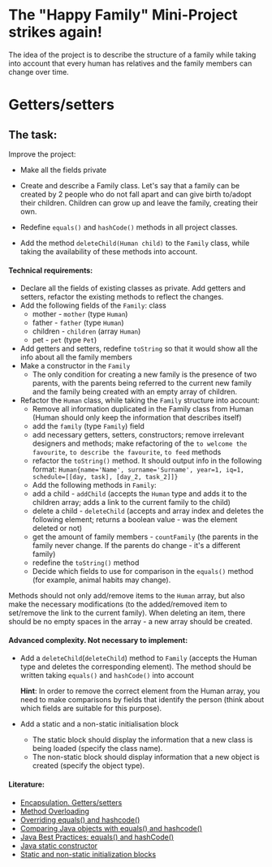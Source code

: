 # The "Happy Family" Mini-Project strikes again!

The idea of the project is to describe the structure of a family while taking into account that every human has
relatives and the family members can change over time.

# Getters/setters

## The task:

Improve the project:

- Make all the fields private
- Create and describe a Family class. Let's say that a family can be created by 2 people who do not fall apart and can
  give birth to/adopt their children. Children can grow up and leave the family, creating their own.

- Redefine `equals()` and `hashCode()` methods in all project classes.
- Add the method `deleteChild(Human child)` to the `Family` class, while taking the availability of these methods into
  account.

#### Technical requirements:

- Declare all the fields of existing classes as private. Add getters and setters, refactor the existing methods to
  reflect the changes.
- Add the following fields of the `Family`: class
    - mother - `mother` (type `Human`)
    - father - `father` (type `Human`)
    - children - `children` (array `Human`)
    - pet - `pet` (type `Pet`)
- Add getters and setters, redefine `toString` so that it would show all the info about all the family members
- Make a constructor in the `Family`
    - The only condition for creating a new family is the presence of two parents, with the parents being referred to
      the current new family and the family being created with an empty array of children.
- Refactor the `Human` class, while taking the `Family` structure into account:
    - Remove all information duplicated in the Family class from Human (Human should only keep the information that
      describes itself)
    - add the `family` (type `Family`) field
    - add necessary getters, setters, constructors; remove irrelevant designers and methods; make refactoring of
      the  ` to welcome the favourite `, ` to describe the favourite `, ` to feed ` methods
    - refactor the `toString()` method. It should output info in the following format:
      `Human{name='Name', surname='Surname', year=1, iq=1, schedule=[[day, task], [day_2, task_2]]}`
    - Add the following methods in `Family`:
    - add a child - `addChild` (accepts the `Human` type and adds it to the children array; adds a link to the current
      family to the child)
    - delete a child -  `deleteChild` (accepts and array index and deletes the following element; returns a boolean
      value - was the element deleted or not)
    - get the amount of family members - `countFamily` (the parents in the family never change. If the parents do
      change - it's a different family)
    - redefine the `toString()` method
    - Decide which fields to use for comparison in the `equals()` method (for example, animal habits may change).

Methods should not only add/remove items to the `Human` array, but also make the necessary modifications (to the
added/removed item to set/remove the link to the current family). When deleting an item, there should be no empty spaces
in the array - a new array should be created.

#### Advanced complexity. Not necessary to implement:

- Add a  `deleteChild`(`deleteChild`) method to `Family` (accepts the Human type and deletes the corresponding element).
  The method should be written taking  `equals()` and `hashCode()` into account

  **Hint**: In order to remove the correct element from the Human array, you need to make comparisons by fields that
  identify the person (think about which fields are suitable for this purpose).

- Add a static and a non-static initialisation block
    - The static block should display the information that a new class is being loaded (specify the class name).
    - The non-static block should display information that a new object is created (specify the object type).

#### Literature:

- [Encapsulation. Getters/setters](https://www.geeksforgeeks.org/encapsulation-in-java/)
- [Method Overloading](https://beginnersbook.com/2013/05/method-overloading/)
- [Overriding equals() and hashcode()](https://www.mkyong.com/java/java-how-to-overrides-equals-and-hashcode/)
- [Comparing Java objects with equals() and hashcode()](https://www.javaworld.com/article/3305792/learn-java/java-challengers-4-comparing-java-objects-with-equals-and-hashcode.html)
- [Java Best Practices: equals() and hashCode()](https://www.intigua.com/blog/good-and-bad-equals-and-hashcode)
- [Java static constructor](https://softwareengineering.stackexchange.com/questions/228242/working-with-static-constructor-in-java)
- [Static and non-static initialization blocks](https://www.quora.com/What-is-difference-between-non-static-block-and-instance-initialize-block)
